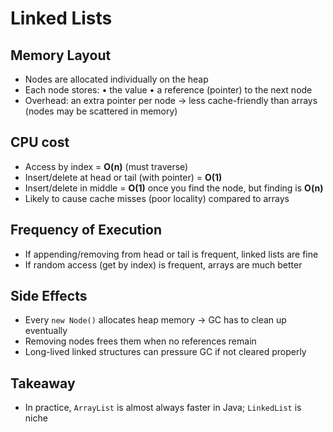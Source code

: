 # Linked Lists

## Memory Layout
- Nodes are allocated individually on the heap
- Each node stores:
  • the value
  • a reference (pointer) to the next node
- Overhead: an extra pointer per node -> less cache-friendly than arrays (nodes may be scattered in memory)

## CPU cost
- Access by index = **O(n)** (must traverse)
- Insert/delete at head or tail (with pointer) = **O(1)**
- Insert/delete in middle = **O(1)** once you find the node, but finding is **O(n)**
- Likely to cause cache misses (poor locality) compared to arrays

## Frequency of Execution
- If appending/removing from head or tail is frequent, linked lists are fine
- If random access (get by index) is frequent, arrays are much better

## Side Effects
- Every `new Node()` allocates heap memory -> GC has to clean up eventually
- Removing nodes frees them when no references remain
- Long-lived linked structures can pressure GC if not cleared properly

## Takeaway
- In practice, `ArrayList` is almost always faster in Java; `LinkedList` is niche
